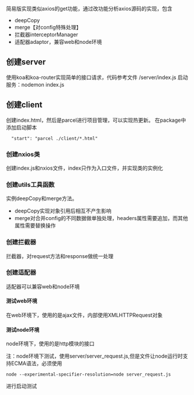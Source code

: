 简易版实现类似axios的get功能，通过改功能分析axios源码的实现，包含
* deepCopy
* merge【对config特殊处理】
* 拦截器interceptorManager
* 适配器adaptor，兼容web和node环境
## 创建server
使用koa和koa-router实现简单的接口请求，代码参考文件
/server/index.js
启动服务：nodemon index.js
## 创建client
创建index.html，然后是parcel进行项目管理，可以实现热更新。
在package中添加启动脚本
```
  "start": "parcel ./client/*.html"
```
### 创建nxios类
创建index.js和nxios文件，index只作为入口文件，并实现类的实例化

### 创建utils工具函数
实例deepCopy和merge方法。
- deepCopy实现对象引用后相互不产生影响
- merge对合并config的不同数据做单独处理，headers属性需要追加，而其他属性需要替换操作

### 创建拦截器
拦截器，对request方法和response做统一处理

### 创建适配器
适配器可以兼容web和node环境

#### 测试web环境
在web环境下，使用的是ajax文件，内部使用XMLHTTPRequest对象
#### 测试node环境
node环境下，使用的是http模块的接口

注：node环境下测试，使用server/server_request.js,但是文件让node运行时支持ECMA语法，必须使用
```
node --experimental-specifier-resolution=node server_request.js 
```
进行启动测试